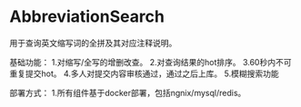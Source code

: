 # AbbreviationSearch
用于查询英文缩写词的全拼及其对应注释说明。

基础功能：
1.对缩写/全写的增删改查。
2.对查询结果的hot排序。
3.60秒内不可重复提交hot。
4.多人对提交内容审核通过，通过之后上库。
5.模糊搜索功能

部署方式：
1.所有组件基于docker部署，包括ngnix/mysql/redis。
